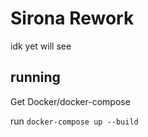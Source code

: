 # Sirona Rework

idk yet will see

## running

Get Docker/docker-compose

run `docker-compose up --build`
